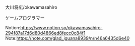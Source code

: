 大川将広/okawamasahiro

ゲームプログラマー


Notion:https://www.notion.so/okawamasahiro-294f87a17d6d80d4866ed8fecc0c84f1
Note:https://note.com/glad_iguana8939/n/n46a6435d6e40
